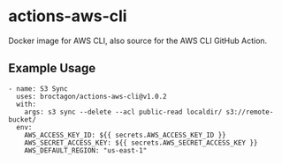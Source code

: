 # actions-aws-cli

Docker image for AWS CLI, also source for the AWS CLI GitHub Action.

## Example Usage

```
- name: S3 Sync
  uses: broctagon/actions-aws-cli@v1.0.2
  with:
    args: s3 sync --delete --acl public-read localdir/ s3://remote-bucket/
  env:
    AWS_ACCESS_KEY_ID: ${{ secrets.AWS_ACCESS_KEY_ID }}
    AWS_SECRET_ACCESS_KEY: ${{ secrets.AWS_SECRET_ACCESS_KEY }}
    AWS_DEFAULT_REGION: "us-east-1"
```